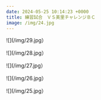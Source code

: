 ```yaml
---
date: 2024-05-25 10:14:23 +0000
title: 練習試合　ＶＳ美里チャレンジＢＣ
image: /img/24.jpg
---
```

![](/img/29.jpg）

![](/img/28.jpg）

![](/img/27.jpg）

![](/img/26.jpg）

![](/img/25.jpg）

